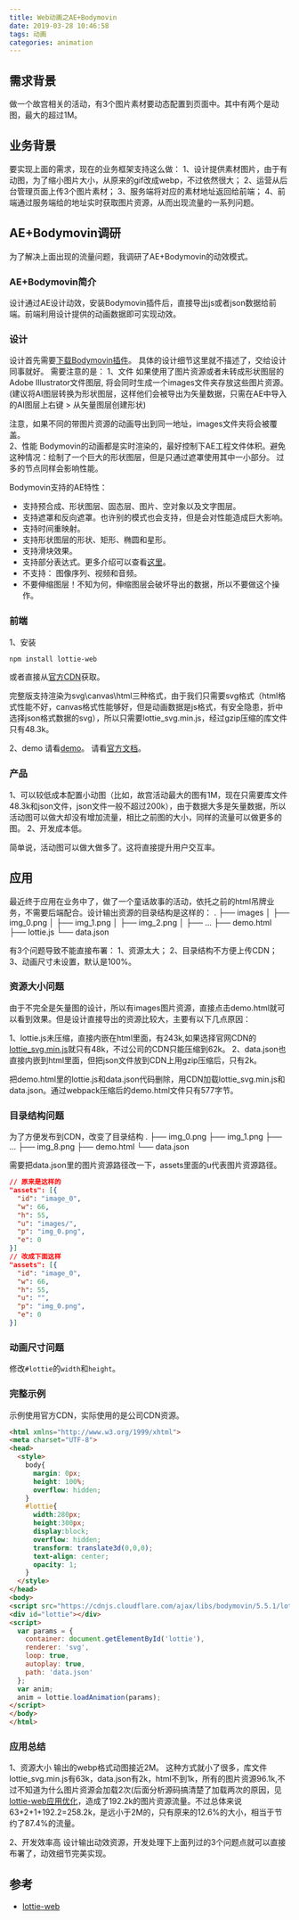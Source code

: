 ```yaml
---
title: Web动画之AE+Bodymovin
date: 2019-03-28 10:46:58
tags: 动画
categories: animation
---
```


## 需求背景
做一个故宫相关的活动，有3个图片素材要动态配置到页面中。其中有两个是动图，最大的超过1M。

## 业务背景
要实现上面的需求，现在的业务框架支持这么做：
1、设计提供素材图片，由于有动图，为了缩小图片大小，从原来的gif改成webp，不过依然很大；
2、运营从后台管理页面上传3个图片素材；
3、服务端将对应的素材地址返回给前端；
4、前端通过服务端给的地址实时获取图片资源，从而出现流量的一系列问题。

## AE+Bodymovin调研
为了解决上面出现的流量问题，我调研了AE+Bodymovin的动效模式。

### AE+Bodymovin简介
设计通过AE设计动效，安装Bodymovin插件后，直接导出js或者json数据给前端。前端利用设计提供的动画数据即可实现动效。

### 设计
设计首先需要[下载Bodymovin插件](http://aescripts.com/bodymovin/)。
具体的设计细节这里就不描述了，交给设计同事就好。
需要注意的是：
1、文件
如果使用了图片资源或者未转成形状图层的Adobe Illustrator文件图层, 将会同时生成一个images文件夹存放这些图片资源。(建议将AI图层转换为形状图层，这样他们会被导出为矢量数据，只需在AE中导入的AI图层上右键 > 从矢量图层创建形状)
<div class="tip">
注意，如果不同的带图片资源的动画导出到同一地址，images文件夹将会被覆盖。
</div>
2、性能
Bodymovin的动画都是实时渲染的，最好控制下AE工程文件体积。避免这种情况：绘制了一个巨大的形状图层，但是只通过遮罩使用其中一小部分。
过多的节点同样会影响性能。

Bodymovin支持的AE特性：

* 支持预合成、形状图层、固态层、图片、空对象以及文字图层。
* 支持遮罩和反向遮罩。也许别的模式也会支持，但是会对性能造成巨大影响。
* 支持时间重映射。
* 支持形状图层的形状、矩形、椭圆和星形。
* 支持滑块效果。
* 支持部分表达式。更多介绍可以查看[这里](https://github.com/airbnb/lottie-web/wiki/Expressions)。
* 不支持： 图像序列、视频和音频。
* 不要伸缩图层！不知为何，伸缩图层会破坏导出的数据，所以不要做这个操作。

### 前端
1、安装

```bash
npm install lottie-web
```

或者直接从[官方CDN](https://cdnjs.com/libraries/bodymovin)获取。

完整版支持渲染为svg\canvas\html三种格式，由于我们只需要svg格式（html格式性能不好，canvas格式性能够好，但是动画数据是js格式，有安全隐患，折中选择json格式数据的svg），所以只需要lottie_svg.min.js，经过gzip压缩的库文件只有48.3k。

2、demo
请看[demo](https://codepen.io/collection/nVYWZR/)。
请看[官方文档](https://github.com/airbnb/lottie-web?tdsourcetag=s_pctim_aiomsg)。

### 产品
1、可以较低成本配置小动图（比如，故宫活动最大的图有1M，现在只需要库文件48.3k和json文件，json文件一般不超过200k），由于数据大多是矢量数据，所以活动图可以做大却没有增加流量，相比之前图的大小，同样的流量可以做更多的图。
2、开发成本低。

简单说，活动图可以做大做多了。这将直接提升用户交互率。

## 应用
最近终于应用在业务中了，做了一个童话故事的活动，依托之前的html吊牌业务，不需要后端配合。设计输出资源的目录结构是这样的：
.
├── images
│   ├── img_0.png
│   ├── img_1.png
│   ├── img_2.png
│   ├── ...
├── demo.html
├── lottie.js
└── data.json

有3个问题导致不能直接布署：
1、资源太大；
2、目录结构不方便上传CDN；
3、动画尺寸未设置，默认是100%。

### 资源大小问题
由于不完全是矢量图的设计，所以有images图片资源，直接点击demo.html就可以看到效果。但是设计直接导出的资源比较大，主要有以下几点原因：

1、lottie.js未压缩，直接内嵌在html里面，有243k,如果选择官网CDN的[lottie_svg.min.js](https://cdnjs.cloudflare.com/ajax/libs/bodymovin/5.5.1/lottie_svg.min.js)就只有48k，不过公司的CDN只能压缩到62k。
2、data.json也直接内嵌到html里面，但把json文件放到CDN上用gzip压缩后，只有2k。

把demo.html里的lottie.js和data.json代码删除，用CDN加载lottie_svg.min.js和data.json。通过webpack压缩后的demo.html文件只有577字节。

### 目录结构问题
为了方便发布到CDN，改变了目录结构
.
├── img_0.png
├── img_1.png
├── ...
├── img_8.png
├── demo.html
└── data.json

需要把data.json里的图片资源路径改一下，assets里面的u代表图片资源路径。

```json
// 原来是这样的
"assets": [{
  "id": "image_0",
  "w": 66,
  "h": 55,
  "u": "images/",
  "p": "img_0.png",
  "e": 0
}]
// 改成下面这样
"assets": [{
  "id": "image_0",
  "w": 66,
  "h": 55,
  "u": "",
  "p": "img_0.png",
  "e": 0
}]
```

### 动画尺寸问题
修改`#lottie`的`width`和`height`。

### 完整示例
示例使用官方CDN，实际使用的是公司CDN资源。

```html
<html xmlns="http://www.w3.org/1999/xhtml">
<meta charset="UTF-8">
<head>
  <style>
    body{
      margin: 0px;
      height: 100%;
      overflow: hidden;
    }
    #lottie{
      width:280px;
      height:300px;
      display:block;
      overflow: hidden;
      transform: translate3d(0,0,0);
      text-align: center;
      opacity: 1;
    }
  </style>
</head>
<body>
<script src="https://cdnjs.cloudflare.com/ajax/libs/bodymovin/5.5.1/lottie_svg.min.js" type="text/javascript"></script>
<div id="lottie"></div>
<script>
  var params = {
    container: document.getElementById('lottie'),
    renderer: 'svg',
    loop: true,
    autoplay: true,
    path: 'data.json'
  };
  var anim;
  anim = lottie.loadAnimation(params);
</script>
</body>
</html>
```

### 应用总结

1、资源大小
输出的webp格式动图接近2M。
这种方式就小了很多，库文件lottie_svg.min.js有63k，data.json有2k，html不到1k，所有的图片资源96.1k,不过不知道为什么图片资源会加载2次(后面分析源码搞清楚了加载两次的原因，见[lottie-web应用优化](https://lovelyun.github.io/js/lottie-web应用优化/)，造成了192.2k的图片资源流量。不过总体来说63+2+1+192.2=258.2k，是远小于2M的，只有原来的12.6%的大小，相当于节约了87.4%的流量。

2、开发效率高
设计输出动效资源，开发处理下上面列过的3个问题点就可以直接布署了，动效细节完美实现。


## 参考
* [lottie-web](https://github.com/airbnb/lottie-web)

